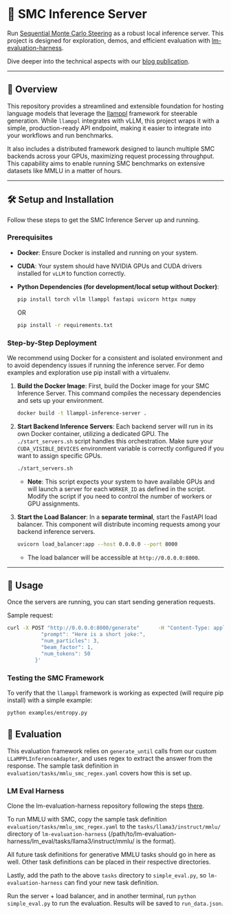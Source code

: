 # 🚀 SMC Inference Server

Run [Sequential Monte Carlo Steering](https://arxiv.org/abs/2306.03081) as a robust local inference server. This project is designed for exploration, demos, and efficient evaluation with [lm-evaluation-harness](https://github.com/EleutherAI/lm-evaluation-harness).

Dive deeper into the technical aspects with our [blog publication](https://smc-blogpost.vercel.app/).

---

## 🌟 Overview

This repository provides a streamlined and extensible foundation for hosting language models that leverage the [llamppl](https://github.com/genlm/llamppl) framework for steerable generation. While `llamppl` integrates with vLLM, this project wraps it with a simple, production-ready API endpoint, making it easier to integrate into your workflows and run benchmarks.

It also includes a distributed framework designed to launch multiple SMC backends across your GPUs, maximizing request processing throughput. This capability aims to enable running SMC benchmarks on extensive datasets like MMLU in a matter of hours.

---

## 🛠️ Setup and Installation

Follow these steps to get the SMC Inference Server up and running.

### Prerequisites

* **Docker**: Ensure Docker is installed and running on your system.
* **CUDA**: Your system should have NVIDIA GPUs and CUDA drivers installed for `vLLM` to function correctly.
* **Python Dependencies (for development/local setup without Docker)**:
    ```bash
    pip install torch vllm llamppl fastapi uvicorn httpx numpy
    ```

    OR

    ```bash
    pip install -r requirements.txt
    ```

### Step-by-Step Deployment

We recommend using Docker for a consistent and isolated environment and to avoid dependency issues if running the inference server. For demo examples and exploration use pip install with a virtualenv.

1.  **Build the Docker Image**:
    First, build the Docker image for your SMC Inference Server. This command compiles the necessary dependencies and sets up your environment.

    ```bash
    docker build -t llamppl-inference-server .
    ```

2.  **Start Backend Inference Servers**:
    Each backend server will run in its own Docker container, utilizing a dedicated GPU. The `./start_servers.sh` script handles this orchestration. Make sure your `CUDA_VISIBLE_DEVICES` environment variable is correctly configured if you want to assign specific GPUs.

    ```bash
    ./start_servers.sh
    ```
    * **Note**: This script expects your system to have available GPUs and will launch a server for each `WORKER_ID` as defined in the script. Modify the script if you need to control the number of workers or GPU assignments.

3.  **Start the Load Balancer**:
    In a **separate terminal**, start the FastAPI load balancer. This component will distribute incoming requests among your backend inference servers.

    ```bash
    uvicorn load_balancer:app --host 0.0.0.0 --port 8000
    ```
    * The load balancer will be accessible at `http://0.0.0.0:8000`.

---

## 🚀 Usage

Once the servers are running, you can start sending generation requests.

Sample request:

```bash
curl -X POST "http://0.0.0.0:8000/generate"      -H "Content-Type: application/json"      -d '{
           "prompt": "Here is a short joke:",
           "num_particles": 3,
           "beam_factor": 1,
           "num_tokens": 50
         }'
```

### Testing the SMC Framework

To verify that the `llamppl` framework is working as expected (will require pip install) with a simple example:

```bash
python examples/entropy.py
```

## 📝 Evaluation

This evaluation framework relies on `generate_until` calls from our custom `LLaMPPLInferenceAdapter`, and uses regex to extract the answer from the response. The sample task definition in `evaluation/tasks/mmlu_smc_regex.yaml` covers how this is set up.

### LM Eval Harness

Clone the lm-evaluation-harness repository following the steps [there](https://github.com/EleutherAI/lm-evaluation-harness?tab=readme-ov-file#install).

To run MMLU with SMC, copy the sample task definition `evaluation/tasks/mmlu_smc_regex.yaml` to the `tasks/llama3/instruct/mmlu/` directory of `lm-evaluation-harness` (/path/to/lm-evaluation-harness/lm_eval/tasks/llama3/instruct/mmlu/ is the format). 

All future task definitions for generative MMLU tasks should go in here as well. Other task definitions can be placed in their respective directories.

Lastly, add the path to the above `tasks` directory to `simple_eval.py`, so `lm-evaluation-harness` can find your new task definition.

Run the server + load balancer, and in another terminal, run `python simple_eval.py` to run the evaluation. Results will be saved to `run_data.json`.